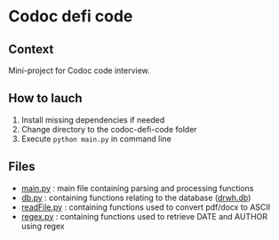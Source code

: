 # Codoc defi code

## Context

Mini-project for Codoc code interview.

## How to lauch

1. Install missing dependencies if needed
2. Change directory to the codoc-defi-code folder
3. Execute `python main.py` in command line

## Files 

- [main.py](main.py) : main file containing parsing and processing functions
- [db.py](db.py) : containing functions relating to the database ([drwh.db](drwh.db))
- [readFile.py](readFile.py) : containing functions used to convert pdf/docx to ASCII
- [regex.py](regex.py) : containing functions used to retrieve DATE and AUTHOR using regex
